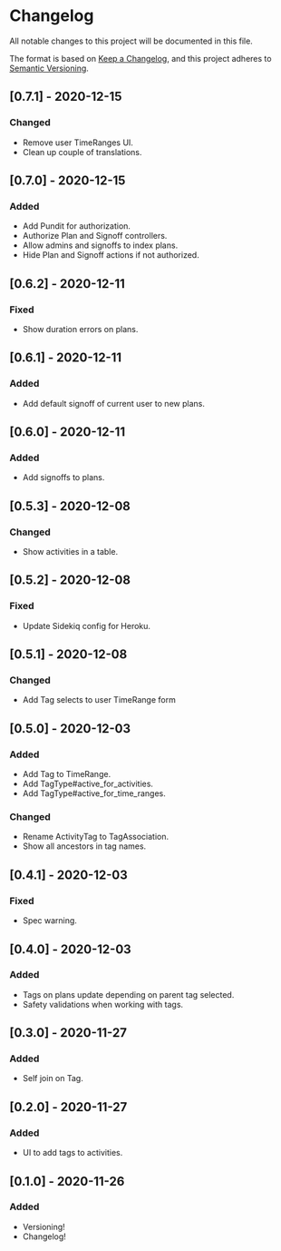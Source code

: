 # Changelog

All notable changes to this project will be documented in this file.

The format is based on [Keep a Changelog](https://keepachangelog.com/en/1.0.0/),
and this project adheres to [Semantic Versioning](https://semver.org/spec/v2.0.0.html).

## [0.7.1] - 2020-12-15

### Changed

- Remove user TimeRanges UI.
- Clean up couple of translations.

## [0.7.0] - 2020-12-15

### Added

- Add Pundit for authorization.
- Authorize Plan and Signoff controllers.
- Allow admins and signoffs to index plans.
- Hide Plan and Signoff actions if not authorized.

## [0.6.2] - 2020-12-11

### Fixed

- Show duration errors on plans.

## [0.6.1] - 2020-12-11

### Added

- Add default signoff of current user to new plans.

## [0.6.0] - 2020-12-11

### Added

- Add signoffs to plans.

## [0.5.3] - 2020-12-08

### Changed

- Show activities in a table.

## [0.5.2] - 2020-12-08

### Fixed

- Update Sidekiq config for Heroku.

## [0.5.1] - 2020-12-08

### Changed

- Add Tag selects to user TimeRange form

## [0.5.0] - 2020-12-03

### Added

- Add Tag to TimeRange.
- Add TagType#active_for_activities.
- Add TagType#active_for_time_ranges.

### Changed

- Rename ActivityTag to TagAssociation.
- Show all ancestors in tag names.

## [0.4.1] - 2020-12-03

### Fixed

- Spec warning.

## [0.4.0] - 2020-12-03

### Added

- Tags on plans update depending on parent tag selected.
- Safety validations when working with tags.

## [0.3.0] - 2020-11-27

### Added

- Self join on Tag.

## [0.2.0] - 2020-11-27

### Added

- UI to add tags to activities.

## [0.1.0] - 2020-11-26

### Added

- Versioning!
- Changelog!
